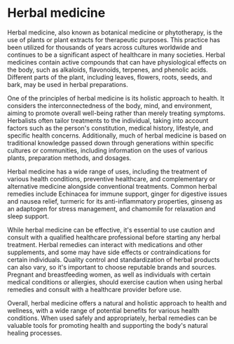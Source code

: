 # Herbal medicine

Herbal medicine, also known as botanical medicine or phytotherapy, is the use of plants or plant extracts for therapeutic purposes. This practice has been utilized for thousands of years across cultures worldwide and continues to be a significant aspect of healthcare in many societies. Herbal medicines contain active compounds that can have physiological effects on the body, such as alkaloids, flavonoids, terpenes, and phenolic acids. Different parts of the plant, including leaves, flowers, roots, seeds, and bark, may be used in herbal preparations.

One of the principles of herbal medicine is its holistic approach to health. It considers the interconnectedness of the body, mind, and environment, aiming to promote overall well-being rather than merely treating symptoms. Herbalists often tailor treatments to the individual, taking into account factors such as the person's constitution, medical history, lifestyle, and specific health concerns. Additionally, much of herbal medicine is based on traditional knowledge passed down through generations within specific cultures or communities, including information on the uses of various plants, preparation methods, and dosages.

Herbal medicine has a wide range of uses, including the treatment of various health conditions, preventive healthcare, and complementary or alternative medicine alongside conventional treatments. Common herbal remedies include Echinacea for immune support, ginger for digestive issues and nausea relief, turmeric for its anti-inflammatory properties, ginseng as an adaptogen for stress management, and chamomile for relaxation and sleep support.

While herbal medicine can be effective, it's essential to use caution and consult with a qualified healthcare professional before starting any herbal treatment. Herbal remedies can interact with medications and other supplements, and some may have side effects or contraindications for certain individuals. Quality control and standardization of herbal products can also vary, so it's important to choose reputable brands and sources. Pregnant and breastfeeding women, as well as individuals with certain medical conditions or allergies, should exercise caution when using herbal remedies and consult with a healthcare provider before use.

Overall, herbal medicine offers a natural and holistic approach to health and wellness, with a wide range of potential benefits for various health conditions. When used safely and appropriately, herbal remedies can be valuable tools for promoting health and supporting the body's natural healing processes.